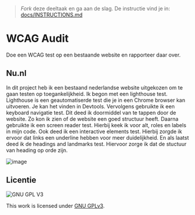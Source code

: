 > _Fork_ deze deeltaak en ga aan de slag. De instructie vind je in: [docs/INSTRUCTIONS.md](docs/INSTRUCTIONS.md)


# WCAG Audit 

Doe een WCAG test op een bestaande website en rapporteer daar over.

## Nu.nl

In dit project heb ik een bestaand nederlandse website uitgekozen om te gaan testen op toegankelijkheid. Ik begon met een lighthouse test. Lighthouse is een geautomatiserde test die je in een Chrome browser kan uitvoeren. Je kan het vinden in Devtools. Vervolgens gebruikte ik een keyboard navigatie test. Dit deed ik doormiddel van te tappen door de website. Zo kon ik zien of de website een goed structuur heeft. Daarna gebruikte ik een screen reader test. Hierbij keek ik voor alt, roles en labels in mijn code. Ook deed ik een interactive elements test. Hierbij zorgde ik ervoor dat links een underline hebben voor meer duidelijkheid. En als laatst deed ik de headings and landmarks test. Hiervoor zorge ik dat de stuctuur van heading op orde zijn.


![image](https://user-images.githubusercontent.com/112856021/197495048-a3007512-9e3a-4b9a-b31e-034fef79bf08.png)


## Licentie

![GNU GPL V3](https://www.gnu.org/graphics/gplv3-127x51.png)

This work is licensed under [GNU GPLv3](./LICENSE).
